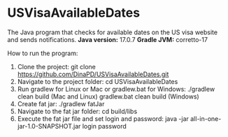 # USVisaAvailableDates
The Java program that checks for available dates on the US visa website and sends notifications.
**Java version:** 17.0.7
**Gradle JVM:** corretto-17

How to run the program:

 1. Clone the project: git clone https://github.com/DinaPD/USVisaAvailableDates.git
 2. Navigate to the project folder: cd USVisaAvailableDates
 3. Run gradlew for Linux or Mac or gradlew.bat for Windows:
    ./gradlew clean build (Mac and Linux)
    gradlew.bat clean build (Windows)
4. Create fat jar:  ./gradlew fatJar
5. Navigate to the fat jar folder: cd build/libs
6. Execute the fat jar file and set login and password: java  -jar all-in-one-jar-1.0-SNAPSHOT.jar login password


